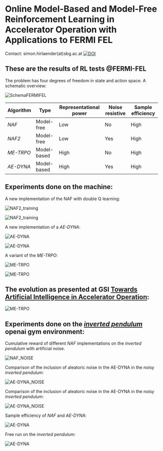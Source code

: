 # Online Model-Based and Model-Free Reinforcement Learning in Accelerator Operation with Applications to FERMI FEL
Contact: simon.hirlaender(at)sbg.ac.at
[![DOI](https://zenodo.org/badge/DOI/10.5281/zenodo.4271581.svg)](https://doi.org/10.5281/zenodo.4271581)

## These are the results of RL tests @FERMI-FEL
The problem has four degrees of freedom in state and action space.
A schematic overview:

![SchemaFERMIFEL](Figures/SL_Alignment_Scheme.png)

Algorithm | Type | Representational power|Noise resistive|Sample efficiency
------------ | -------------|---------|------------|---------
_NAF_ | Model-free|Low|No|High
_NAF2_ | Model-free|Low|Yes|High
_ME-TRPO_ | Model-based|High|No|High
_AE-DYNA_ | Model-based|High|Yes|High

## Experiments done on the machine:

A new implementation of the NAF with double Q learning:

![NAF2_training](Figures/FERMI_all_experiments_NAF_episodes.png)

![NAF2_training](Figures/FERMI_all_experiments_NAF_convergence.png)

A new implementation of a _AE-DYNA_:

![AE-DYNA](Figures/AE-DYNA_observables.png)

![AE-DYNA](Figures/AE-DYNA_verification.png)

A variant of the _ME-TRPO_:

![ME-TRPO](Figures/ME-TRPO_observables.png)

![ME-TRPO](Figures/ME-TRPO_verification.png)

## The evolution as presented at GSI [Towards Artificial Intelligence in Accelerator Operation](https://indico.gsi.de/event/11539/):
![ME-TRPO](Figures/Learning_evolution.png)

## Experiments done on the [_inverted pendulum_](https://gym.openai.com/envs/Pendulum-v0/) openai gym environment:

Cumulative reward of different _NAF_ implementations on the _inverted pendulum_ with artificial noise.

![NAF_NOISE](Figures/Comparison_noise.png)

Comparison of the inclusion of aleatoric noise in the AE-DYNA in the noisy _inverted pendulum_:

![AE-DYNA_NOISE](Figures/Comparison_noise_ae_dyna.png)

Comparison of the inclusion of aleatoric noise in the AE-DYNA in the noisy _inverted pendulum_:

![AE-DYNA_NOISE](Figures/Comparison_models_sizes.png)

Sample efficiency of _NAF_ and _AE-DYNA_:

![AE-DYNA](Figures/Comparison_NAF_AE-DYNA.png)

Free run on the _inverted pendulum_:

![AE-DYNA](Figures/AE-DYNA_free_run_pendulum.png)

